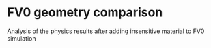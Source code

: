 # FV0 geometry comparison

Analysis of the physics results after adding insensitive material to FV0 simulation
